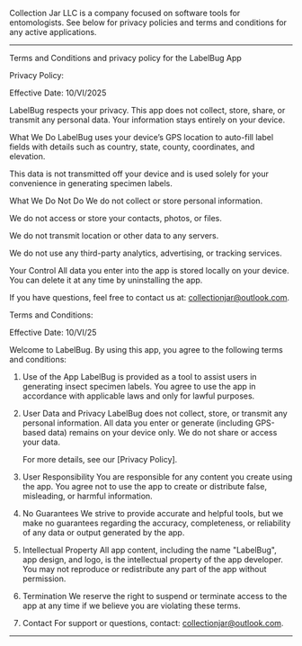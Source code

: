 Collection Jar LLC is a company focused on software tools for entomologists. See below for privacy policies and terms and conditions for any active applications. 

--------------------------------------------------------------------------------------------------------------------------------------------

Terms and Conditions and privacy policy for the LabelBug App

Privacy Policy:
 
Effective Date: 10/VI/2025

LabelBug respects your privacy. This app does not collect, store, share, or transmit any personal data. Your information stays entirely on your device.

What We Do
  LabelBug uses your device’s GPS location to auto-fill label fields with details such as country, state, county, coordinates, and elevation.

  This data is not transmitted off your device and is used solely for your convenience in generating specimen labels.

What We Do Not Do
  We do not collect or store personal information.

  We do not access or store your contacts, photos, or files.

  We do not transmit location or other data to any servers.

  We do not use any third-party analytics, advertising, or tracking services.

Your Control
  All data you enter into the app is stored locally on your device. You can delete it at any time by uninstalling the app.

  If you have questions, feel free to contact us at: collectionjar@outlook.com.

Terms and Conditions:

  Effective Date: 10/VI/25

  Welcome to LabelBug. By using this app, you agree to the following terms and conditions:

  1. Use of the App
     LabelBug is provided as a tool to assist users in generating insect specimen labels. You agree to use the app in accordance with applicable laws and only for            lawful purposes.

  2. User Data and Privacy
     LabelBug does not collect, store, or transmit any personal information. All data you enter or generate (including GPS-based data) remains on your device only. We        do not share or access your data.

     For more details, see our [Privacy Policy].

  3. User Responsibility
     You are responsible for any content you create using the app. You agree not to use the app to create or distribute false, misleading, or harmful information.

  4. No Guarantees
     We strive to provide accurate and helpful tools, but we make no guarantees regarding the accuracy, completeness, or reliability of any data or output generated by       the app.

  5. Intellectual Property
     All app content, including the name "LabelBug", app design, and logo, is the intellectual property of the app developer. You may not reproduce or redistribute any       part of the app without permission.

  6. Termination
     We reserve the right to suspend or terminate access to the app at any time if we believe you are violating these terms.

  7. Contact
     For support or questions, contact: collectionjar@outlook.com.

--------------------------------------------------------------------------------------------------------------------------------------------
